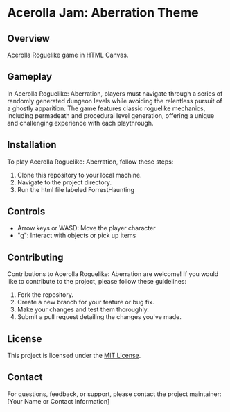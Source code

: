 # Acerolla Jam: Aberration Theme


## Overview
Acerolla Roguelike game in HTML Canvas.

## Gameplay
In Acerolla Roguelike: Aberration, players must navigate through a series of randomly generated dungeon levels while avoiding the relentless pursuit of a ghostly apparition. The game features classic roguelike mechanics, including permadeath and procedural level generation, offering a unique and challenging experience with each playthrough.


## Installation
To play Acerolla Roguelike: Aberration, follow these steps:
1. Clone this repository to your local machine.
2. Navigate to the project directory.
3. Run the html file labeled ForrestHaunting

## Controls
- Arrow keys or WASD: Move the player character
- "g": Interact with objects or pick up items

## Contributing
Contributions to Acerolla Roguelike: Aberration are welcome! If you would like to contribute to the project, please follow these guidelines:
1. Fork the repository.
2. Create a new branch for your feature or bug fix.
3. Make your changes and test them thoroughly.
4. Submit a pull request detailing the changes you've made.

## License
This project is licensed under the [MIT License](LICENSE).

## Contact
For questions, feedback, or support, please contact the project maintainer:
[Your Name or Contact Information]

